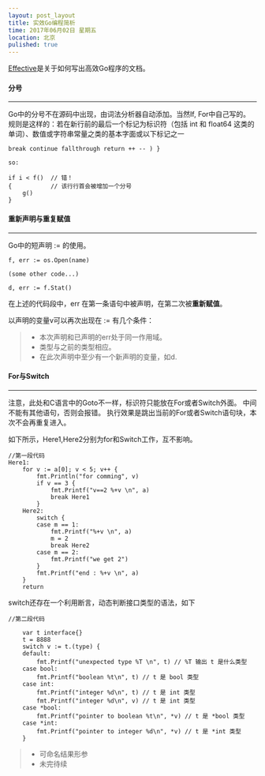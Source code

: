 ```yaml
---
layout: post_layout
title: 实效Go编程简析
time: 2017年06月02日 星期五
location: 北京
pulished: true
---
```


[Effective](https://go-zh.org/doc/effective_go.html)是关于如何写出高效Go程序的文档。


<!--break-->

#### **分号**

------

Go中的分号不在源码中出现，由词法分析器自动添加。当然If, For中自己写的。
规则是这样的：若在新行前的最后一个标记为标识符（包括 int 和 float64 这类的单词）、数值或字符串常量之类的基本字面或以下标记之一
```
break continue fallthrough return ++ -- ) }

so:

if i < f()  // 错！
{           // 该行行首会被增加一个分号
	g()
}

```

#### **重新声明与重复赋值**

-----


Go中的短声明 := 的使用。

```
f, err := os.Open(name)

(some other code...)

d, err := f.Stat()

```
在上述的代码段中，err 在第一条语句中被声明，在第二次被**重新赋值**。

以声明的变量v可以再次出现在 := 有几个条件：

> * 本次声明和已声明的err处于同一作用域。
> * 类型与之前的类型相应。
> * 在此次声明中至少有一个新声明的变量，如d.

#### **For与Switch**

-----

注意，此处和C语言中的Goto不一样，标识符只能放在For或者Switch外面。
中间不能有其他语句，否则会报错。
执行效果是跳出当前的For或者Switch语句块，本次不会再重复进入。

如下所示，Here1,Here2分别为for和Switch工作，互不影响。
```
//第一段代码
Here1:
	for v := a[0]; v < 5; v++ {
		fmt.Println("for comming", v)
		if v == 3 {
			fmt.Printf("v==2 %+v \n", a)
			break Here1
		}
	Here2:
		switch {
		case m == 1:
			fmt.Printf("%+v \n", a)
			m = 2
			break Here2
		case m == 2:
			fmt.Printf("we get 2")
		}
		fmt.Printf("end : %+v \n", a)
	}
	return
```

switch还存在一个利用断言，动态判断接口类型的语法，如下

```
//第二段代码

	var t interface{}
	t = 8888
	switch v := t.(type) {
	default:
		fmt.Printf("unexpected type %T \n", t) // %T 输出 t 是什么类型
	case bool:
		fmt.Printf("boolean %t\n", t) // t 是 bool 类型
	case int:
		fmt.Printf("integer %d\n", t) // t 是 int 类型
		fmt.Printf("integer %d\n", v) // t 是 int 类型
	case *bool:
		fmt.Printf("pointer to boolean %t\n", *v) // t 是 *bool 类型
	case *int:
		fmt.Printf("pointer to integer %d\n", *v) // t 是 *int 类型
	}

```


> * 可命名结果形参
> * 未完待续

